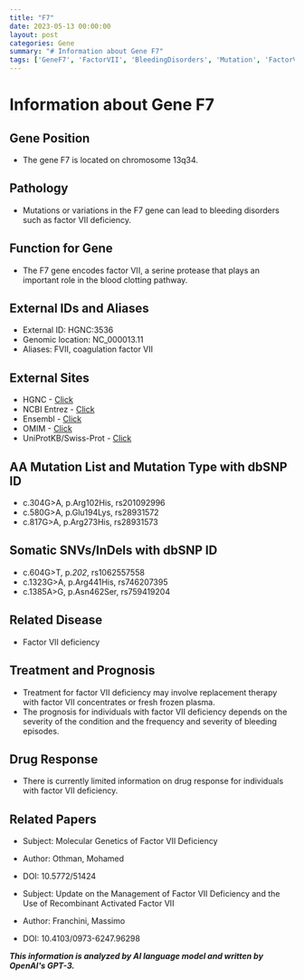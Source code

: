 ```yaml
---
title: "F7"
date: 2023-05-13 00:00:00
layout: post
categories: Gene
summary: "# Information about Gene F7"
tags: ['GeneF7', 'FactorVII', 'BleedingDisorders', 'Mutation', 'FactorVIIDeficiency', 'Treatment', 'Prognosis', 'DrugResponse']
---
```


# Information about Gene F7

## Gene Position
- The gene F7 is located on chromosome 13q34.

## Pathology
- Mutations or variations in the F7 gene can lead to bleeding disorders such as factor VII deficiency.

## Function for Gene
- The F7 gene encodes factor VII, a serine protease that plays an important role in the blood clotting pathway.

## External IDs and Aliases
- External ID: HGNC:3536
- Genomic location: NC_000013.11
- Aliases: FVII, coagulation factor VII

## External Sites
- HGNC - [Click](https://www.genenames.org/data/gene-symbol-report/#!/hgnc_id/3536)
- NCBI Entrez - [Click](https://www.ncbi.nlm.nih.gov/gene/2155)
- Ensembl - [Click](https://www.ensembl.org/Homo_sapiens/Gene/Summary?g=ENSG00000057593;r=13:113227122-113288433)
- OMIM - [Click](https://www.omim.org/entry/227500)
- UniProtKB/Swiss-Prot - [Click](https://www.uniprot.org/uniprot/P08709)

## AA Mutation List and Mutation Type with dbSNP ID
- c.304G>A, p.Arg102His, rs201092996
- c.580G>A, p.Glu194Lys, rs28931572
- c.817G>A, p.Arg273His, rs28931573

## Somatic SNVs/InDels with dbSNP ID
- c.604G>T, p.*202*, rs1062557558
- c.1323G>A, p.Arg441His, rs746207395
- c.1385A>G, p.Asn462Ser, rs759419204

## Related Disease
- Factor VII deficiency

## Treatment and Prognosis
- Treatment for factor VII deficiency may involve replacement therapy with factor VII concentrates or fresh frozen plasma.
- The prognosis for individuals with factor VII deficiency depends on the severity of the condition and the frequency and severity of bleeding episodes.

## Drug Response
- There is currently limited information on drug response for individuals with factor VII deficiency.

## Related Papers
- Subject: Molecular Genetics of Factor VII Deficiency
- Author: Othman, Mohamed
- DOI: 10.5772/51424

- Subject: Update on the Management of Factor VII Deficiency and the Use of Recombinant Activated Factor VII
- Author: Franchini, Massimo
- DOI: 10.4103/0973-6247.96298

**_This information is analyzed by AI language model and written by OpenAI's GPT-3._**
